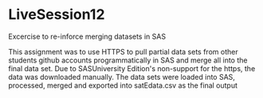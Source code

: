 # LiveSession12
Excercise to re-inforce merging datasets in SAS

This assignment was to use HTTPS to pull partial data sets from other students github accounts programmatically in SAS and merge all into the final data set. Due to SASUniversity Edition's non-support for the https, the data was downloaded manually. The data sets were loaded into SAS, processed, merged and exported into satEdata.csv as the final output
